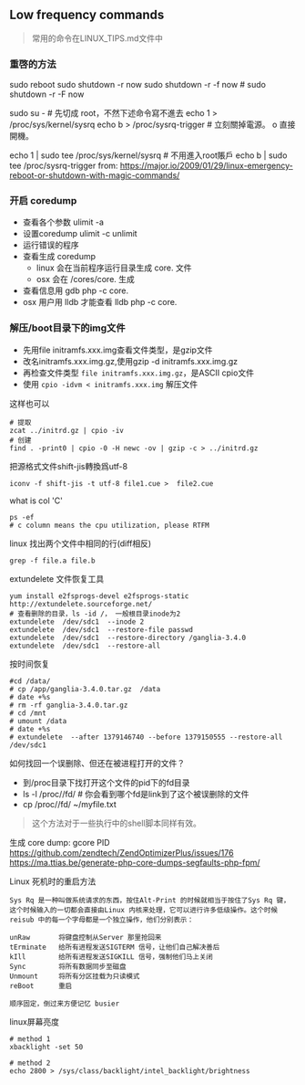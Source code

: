 Low frequency commands
---
> 常用的命令在LINUX_TIPS.md文件中

### 重啓的方法
sudo reboot
sudo shutdown -r now
sudo shutdown -r -f now # sudo shutdown -r -F now 

sudo su - # 先切成 root，不然下述命令寫不進去
echo 1 > /proc/sys/kernel/sysrq
echo b > /proc/sysrq-trigger # 立刻關掉電源。 o 直接開機。

echo 1 | sudo tee /proc/sys/kernel/sysrq # 不用進入root賬戶
echo b | sudo tee /proc/sysrq-trigger
from: https://major.io/2009/01/29/linux-emergency-reboot-or-shutdown-with-magic-commands/

### 开启 coredump
- 查看各个参数 ulimit -a
- 设置coredump ulimit -c unlimit
- 运行错误的程序
- 查看生成 coredump
    - linux 会在当前程序运行目录生成 core.<pid> 文件
    - osx 会在 /cores/core.<pid> 生成
- 查看信息用 gdb php -c core.<pid>
- osx 用户用 lldb 才能查看 lldb php -c core.<pid>

### 解压/boot目录下的img文件
- 先用file initramfs.xxx.img查看文件类型，是gzip文件
- 改名initramfs.xxx.img.gz,使用gzip -d initramfs.xxx.img.gz
- 再检查文件类型 `file initramfs.xxx.img.gz`，是ASCII cpio文件
- 使用 `cpio -idvm < initramfs.xxx.img` 解压文件

这样也可以
```
# 提取
zcat ../initrd.gz | cpio -iv
# 创建
find . -print0 | cpio -0 -H newc -ov | gzip -c > ../initrd.gz
```

把源格式文件shift-jis轉換爲utf-8
```
iconv -f shift-jis -t utf-8 file1.cue >  file2.cue
```


what is col 'C'
```
ps -ef
# c column means the cpu utilization, please RTFM
```

linux 找出两个文件中相同的行(diff相反)
```
grep -f file.a file.b
```

extundelete 文件恢复工具
```
yum install e2fsprogs-devel e2fsprogs-static
http://extundelete.sourceforge.net/
# 查看删除的目录，ls -id /， 一般根目录inode为2
extundelete  /dev/sdc1  --inode 2
extundelete  /dev/sdc1  --restore-file passwd 
extundelete  /dev/sdc1  --restore-directory /ganglia-3.4.0
extundelete  /dev/sdc1  --restore-all
```
按时间恢复
```
#cd /data/
# cp /app/ganglia-3.4.0.tar.gz  /data
# date +%s
# rm -rf ganglia-3.4.0.tar.gz
# cd /mnt
# umount /data
# date +%s
# extundelete  --after 1379146740 --before 1379150555 --restore-all /dev/sdc1
```

如何找回一个误删除、但还在被进程打开的文件？
- 到/proc目录下找打开这个文件的pid下的fd目录
- ls -l /proc/<pid>/fd/ # 你会看到哪个fd是link到了这个被误删除的文件
- cp /proc/<pid>/fd/<fd> ~/myfile.txt
> 这个方法对于一些执行中的shell脚本同样有效。


生成 core dump: gcore PID
https://github.com/zendtech/ZendOptimizerPlus/issues/176
https://ma.ttias.be/generate-php-core-dumps-segfaults-php-fpm/

Linux 死机时的重启方法
```
Sys Rq 是一种叫做系统请求的东西，按住Alt-Print 的时候就相当于按住了Sys Rq 键，这个时候输入的一切都会直接由Linux 内核来处理，它可以进行许多低级操作。这个时候 reisub 中的每一个字母都是一个独立操作，他们分别表示：

unRaw       将键盘控制从Server 那里抢回来
tErminate   给所有进程发送SIGTERM 信号，让他们自己解决善后
kIll        给所有进程发送SIGKILL 信号，强制他们马上关闭
Sync        将所有数据同步至磁盘
Unmount     将所有分区挂载为只读模式
reBoot      重启

顺序固定，倒过来方便记忆 busier
```

linux屏幕亮度
```
# method 1
xbacklight -set 50

# method 2
echo 2800 > /sys/class/backlight/intel_backlight/brightness
```
